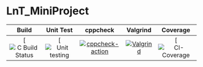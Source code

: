 # LnT_MiniProject
|Build|Unit Test|cppcheck|Valgrind|Coverage|
|:--:|:--:|:--:|:--:|:--:|
|[![C Build Status](https://github.com/vamsi1999/Mini-project/blob/main/.github/workflows/cbuild.yml)|[![Unit testing](https://github.com/vamsi1999/Mini-project/blob/main/.github/workflows/cppcheck.yml)|[![cppcheck-action](https://github.com/vamsi1999/Mini-project/blob/main/.github/workflows/cppcheck.yml)](https://github.com/Aranshu/Project/actions/workflows/cppcheck.yml)|[![Valgrind]()](https://github.com/Aranshu/Project/actions/workflows/Valgrind.yml)|[![CI-Coverage]()|
